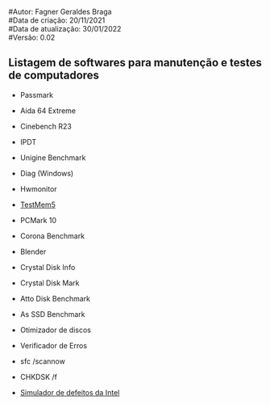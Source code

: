 #Autor: Fagner Geraldes Braga  
#Data de criação: 20/11/2021  
#Data de atualização: 30/01/2022  
#Versão: 0.02  

## Listagem de softwares para manutenção e testes de computadores

* Passmark

* Aida 64 Extreme  

* Cinebench R23  

* IPDT  

* Unigine Benchmark 

* Diag (Windows)  

* Hwmonitor  

* [TestMem5](http://TestMem.tz.ru/tm5.rar "Teste de memória")  

* PCMark 10  

* Corona Benchmark  

* Blender  

* Crystal Disk Info 

* Crystal Disk Mark  

* Atto Disk Benchmark  

* As SSD Benchmark  

* Otimizador de discos  

* Verificador de Erros  

* sfc /scannow  

* CHKDSK /f  

*  [Simulador de defeitos da Intel](https://www.google.com/url?q=https://docente.ifrn.edu.br/aryalves/disciplinas/semestre-letivo-2015.1/manutencao-de-computadores/simulador-de-defeitos-da-intel/view&sa=U&ved=2ahUKEwj51v2h_rbzAhWEILkGHW5tDiEQFnoECAoQAg&usg=AOvVaw3B-4yZUj1vcHEUxPwitzTw "Simulador de defeitos da Intel")


